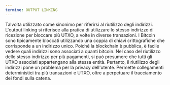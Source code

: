 ```yaml
---
termine: OUTPUT LINKING
---
```


Talvolta utilizzato come sinonimo per riferirsi al riutilizzo degli indirizzi. L'output linking si riferisce alla pratica di utilizzare lo stesso indirizzo di ricezione per bloccare più UTXO, a volte in diverse transazioni. I Bitcoin sono tipicamente bloccati utilizzando una coppia di chiavi crittografiche che corrisponde a un indirizzo unico. Poiché la blockchain è pubblica, è facile vedere quali indirizzi sono associati a quanti bitcoin. Nel caso del riutilizzo dello stesso indirizzo per più pagamenti, si può presumere che tutti gli UTXO associati appartengano alla stessa entità. Pertanto, il riutilizzo degli indirizzi pone un problema per la privacy dell'utente. Permette collegamenti deterministici tra più transazioni e UTXO, oltre a perpetuare il tracciamento dei fondi sulla catena.